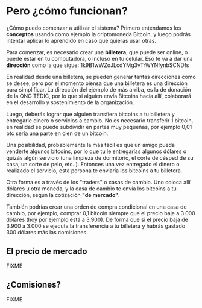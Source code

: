 # Pero ¿cómo funcionan?

¿Cómo puedo comenzar a utilizar el sistema? Primero entendamos los **conceptos** usando como ejemplo la criptomoneda Bitcoin, y luego podrás intentar aplicar lo aprendido en caso que quieras usar otras.

Para comenzar, es necesario crear una **billetera**, que puede ser online, o puede estar en tu computadora, o incluso en tu celular. Eso te va a dar una **dirección** como la que sigue: 1k9B1wWZoJLcdYMg3vTrWYNfynbSCNDfs

En realidad desde una billetera, se pueden generar tantas direcciones como se desee, pero por el momento piensa que una billetera es una dirección para simplificar. La dirección del ejemplo de más arriba, es la de donación de la ONG TEDIC, por lo que si alguien envía Bitcoins hacia allí, colaborará en el desarrollo y sostenimiento de la organización.

Luego, deberás lograr que alguien transfiera bitcoins a tu billetera y entregarle dinero o servicios a cambio. No es necesario transferir 1 bitcoin, en realidad se puede subdividir en partes muy pequeñas, por ejemplo 0,01 btc sería una parte en cien de un bitcoin.

Una posibilidad, probablemente la más fácil es que un amigo pueda venderte algunos bitcoins, por lo que tu le entregarías algunos dólares o quizás algún servicio \(una limpieza de dormitorio, el corte de césped de su casa, un corte de pelo, etc..\). Entonces una vez entregado el dinero o realizado el servicio, esta persona te enviaría los bitcoins a tu billetera.

Otra forma es a través de los "traders" o casas de cambio. Uno coloca allí dólares u otra moneda, y la casa de cambio te envía los bitcoins a tu dirección, según la cotización **"de mercado"**.

También podrías crear una orden de compra condicional en una casa de cambio, por ejemplo, comprar 0,1 bitcoin siempre que el precio baje a 3.000 dólares \(hoy por ejemplo está a 3.900\). De forma que si el precio baja de 3.900 a 3.000 se ejecuta la transferencia a tu billetera y habrás gastado 300 dólares más las comisiones.

## El precio de mercado

FIXME

## ¿Comisiones?

FIXME

